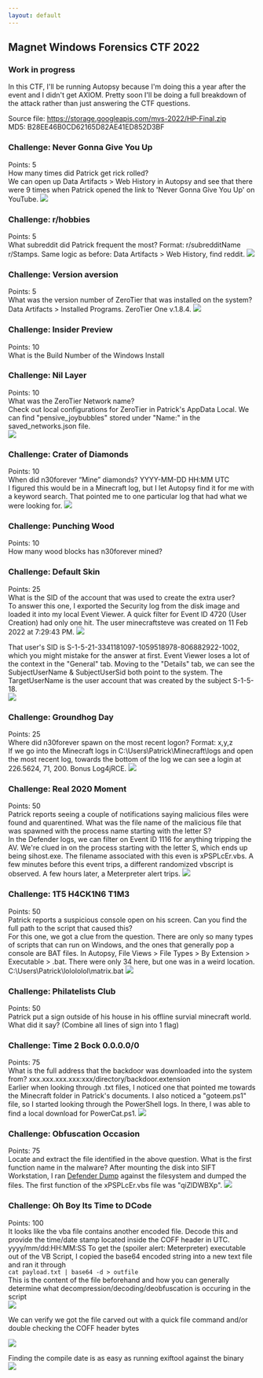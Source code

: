 ```yaml
---
layout: default
---
```


## Magnet Windows Forensics CTF 2022
### Work in progress 

In this CTF, I'll be running Autopsy because I'm doing this a year after the event and I didn't get AXIOM. Pretty soon I'll be doing a full breakdown of the attack rather than just answering the CTF questions.

Source file: https://storage.googleapis.com/mvs-2022/HP-Final.zip   
MD5: B28EE46B0CD62165D82AE41ED852D3BF

### Challenge: Never Gonna Give You Up  
Points: 5  
How many times did Patrick get rick rolled?  
We can open up Data Artifacts > Web History in Autopsy and see that there were 9 times when Patrick opened the link to 'Never Gonna Give You Up' on YouTube.
![](https://yaboygmoney.github.io/htb/images/magnet22/q1.png)

### Challenge: r/hobbies  
Points: 5  
What subreddit did Patrick frequent the most? Format: r/subredditName  
r/Stamps. Same logic as before: Data Artifacts > Web History, find reddit. 
![](https://yaboygmoney.github.io/htb/images/magnet22/q2.png)

### Challenge: Version aversion  
Points: 5  
What was the version number of ZeroTier that was installed on the system?  
Data Artifacts > Installed Programs. ZeroTier One v.1.8.4.
![](https://yaboygmoney.github.io/htb/images/magnet22/q3.png)

### Challenge: Insider Preview   
Points: 10  
What is the Build Number of the Windows Install  

### Challenge: Nil Layer   
Points: 10  
What was the ZeroTier Network name?  
Check out local configurations for ZeroTier in Patrick's AppData Local. We can find "pensive_joybubbles" stored under "Name:" in the saved_networks.json file.  
![](https://yaboygmoney.github.io/htb/images/magnet22/q5.png)

### Challenge: Crater of Diamonds   
Points: 10  
When did n30forever “Mine” diamonds? YYYY-MM-DD HH:MM UTC  
I figured this would be in a Minecraft log, but I let Autopsy find it for me with a keyword search. That pointed me to one particular log that had what we were looking for.
![](https://yaboygmoney.github.io/htb/images/magnet22/mining.png) 

### Challenge: Punching Wood  
Points: 10  
How many wood blocks has n30forever mined?  

### Challenge: Default Skin  
Points: 25  
What is the SID of the account that was used to create the extra user?  
To answer this one, I exported the Security log from the disk image and loaded it into my local Event Viewer. A quick filter for Event ID 4720 (User Creation) had only one hit. The user minecraftsteve was created on 11 Feb 2022 at 7:29:43 PM. 
![](https://yaboygmoney.github.io/htb/images/magnet22/SID.png)  

That user's SID is S-1-5-21-3341181097-1059518978-806882922-1002, which you might mistake for the answer at first. Event Viewer loses a lot of the context in the "General" tab. Moving to the "Details" tab, we can see the SubjectUserName & SubjectUserSid both point to the system. The TargetUserName is the user account that was created by the subject S-1-5-18.  
![](https://yaboygmoney.github.io/htb/images/magnet22/SIDAnswer.png)

### Challenge: Groundhog Day  
Points: 25  
Where did n30forever spawn on the most recent logon? Format: x,y,z  
If we go into the Minecraft logs in C:\Users\Patrick\Minecraft\logs and open the most recent log, towards the bottom of the log we can see a login at 226.5624, 71, 200. Bonus Log4jRCE.
![](https://yaboygmoney.github.io/htb/images/magnet22/loginLocation.png)

### Challenge: Real 2020 Moment   
Points: 50  
Patrick reports seeing a couple of notifications saying malicious files were found and quarentined. What was the file name of the malicious file that was spawned with the process name starting with the letter S?  
In the Defender logs, we can filter on Event ID 1116 for anything tripping the AV. We're clued in on the process starting with the letter S, which ends up being sihost.exe. The filename associated with this even is xPSPLcEr.vbs. A few minutes before this event trips, a different randomized vbscript is observed. A few hours later, a Meterpreter alert trips.
![](https://yaboygmoney.github.io/htb/images/magnet22/quarantine.png)

### Challenge: 1T5 H4CK1N6 T1M3   
Points: 50  
Patrick reports a suspicious console open on his screen. Can you find the full path to the script that caused this?  
For this one, we got a clue from the question. There are only so many types of scripts that can run on Windows, and the ones that generally pop a console are BAT files. In Autopsy, File Views > File Types > By Extension > Executable > .bat. There were only 34 here, but one was in a weird location. C:\Users\Patrick\lolololol\matrix.bat 
![](https://yaboygmoney.github.io/htb/images/magnet22/hackedBro.png)

### Challenge: Philatelists Club   
Points: 50  
Patrick put a sign outside of his house in his offline survial minecraft world. What did it say? (Combine all lines of sign into 1 flag)  

### Challenge: Time 2 Bock 0.0.0.0/0   
Points: 75  
What is the full address that the backdoor was downloaded into the system from? xxx.xxx.xxx.xxx:xxx/directory/backdoor.extension  
Earlier when looking through .txt files, I noticed one that pointed me towards the Minecraft folder in Patrick's documents. I also noticed a "goteem.ps1" file, so I started looking through the PowerShell logs. In there, I was able to find a local download for PowerCat.ps1. 
![](https://yaboygmoney.github.io/htb/images/magnet22/localDownload.png)

### Challenge: Obfuscation Occasion   
Points: 75  
Locate and extract the file identified in the above question. What is the first function name in the malware?
After mounting the disk into SIFT Workstation, I ran [Defender Dump](https://github.com/knez/defender-dump) against the filesystem and dumped the files. The first function of the xPSPLcEr.vbs file was "qiZlDWBXp".
![](https://yaboygmoney.github.io/htb/images/magnet22/firstfunction.png)  

### Challenge: Oh Boy Its Time to DCode   
Points: 100  
It looks like the vba file contains another encoded file. Decode this and provide the time/date stamp located inside the COFF header in UTC. yyyy/mm/dd:HH:MM:SS
To get the (spoiler alert: Meterpreter) executable out of the VB Script, I copied the base64 encoded string into a new text file and ran it through    
`cat payload.txt | base64 -d > outfile`  
This is the content of the file beforehand and how you can generally determine what decompression/decoding/deobfuscation is occuring in the script  
![](https://yaboygmoney.github.io/htb/images/magnet22/decode1.png)   

We can verify we got the file carved out with a quick file command and/or double checking the COFF header bytes    

![](https://yaboygmoney.github.io/htb/images/magnet22/magicbytes.png)  

Finding the compile date is as easy as running exiftool against the binary   
![](https://yaboygmoney.github.io/htb/images/magnet22/compileTime.png)  
